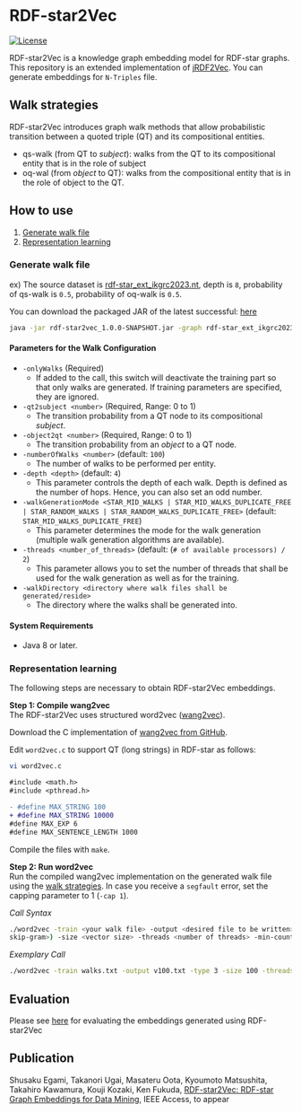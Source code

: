 # RDF-star2Vec
[![License](https://img.shields.io/github/license/dwslab/jRDF2Vec)](https://github.com/dwslab/jRDF2Vec/blob/master/LICENSE)


RDF-star2Vec is a knowledge graph embedding model for RDF-star graphs. This repository is an extended implementation of <a href="https://github.com/dwslab/jRDF2Vec" target="_blank">jRDF2Vec</a>.
You can generate embeddings for `N-Triples` file.

## Walk strategies
RDF-star2Vec introduces graph walk methods that allow probabilistic transition between a quoted triple (QT) and its compositional entities.

- qs-walk (from QT to <i>subject</i>): walks from the QT to its compositional entity that is in the role of subject 
- oq-wal (from <i>object</i> to QT): walks from the compositional entity that is in the role of object to the QT.

## How to use

1. [Generate walk file](#generate-walk-file)
2. [Representation learning](#representation-learning)

### Generate walk file
ex) The source dataset is [rdf-star_ext_ikgrc2023.nt](https://github.com/aistairc/KGRC-RDF-star/blob/main/rdf-star_ext_ikgrc2023.nt), depth is `8`, probability of qs-walk is `0.5`, probability of oq-walk is `0.5`.

You can download the packaged JAR of the latest successful: [here](https://github.com/aistairc/RDF-star2Vec/releases)

```bash
java -jar rdf-star2vec_1.0.0-SNAPSHOT.jar -graph rdf-star_ext_ikgrc2023.nt -onlyWalks -walkDir experiment/ -walkGenerationMode STAR_MID_WALKS_DUPLICATE_FREE -depth 8 -qt2subject 0.5 -object2qt 0.5
```

#### Parameters for the Walk Configuration
- `-onlyWalks` (Required)
    - If added to the call, this switch will deactivate the training part so that only walks are generated. If training parameters are specified, they are ignored.
- `-qt2subject <number>` (Required, Range: 0 to 1)
    - The transition probability from a QT node to its compositional <i>subject</i>.
- `-object2qt <number>` (Required, Range: 0 to 1)
    - The transition probability from an <i>object</i> to a QT node.
- `-numberOfWalks <number>` (default: `100`)
    - The number of walks to be performed per entity.
- `-depth <depth>` (default: `4`)
    - This parameter controls the depth of each walk. Depth is defined as the number of hops. Hence, you can also set an odd number.
- `-walkGenerationMode <STAR_MID_WALKS | STAR_MID_WALKS_DUPLICATE_FREE | STAR_RANDOM_WALKS | STAR_RANDOM_WALKS_DUPLICATE_FREE>` (default: `STAR_MID_WALKS_DUPLICATE_FREE`)
    - This parameter determines the mode for the walk generation (multiple walk generation algorithms are available).
- `-threads <number_of_threads>` (default: (`# of available processors) / 2`)
    - This parameter allows you to set the number of threads that shall be used for the walk generation as well as for the training.
- `-walkDirectory <directory where walk files shall be generated/reside>`
    - The directory where the walks shall be generated into.


#### System Requirements
- Java 8 or later.

### Representation learning

The following steps are necessary to obtain RDF-star2Vec embeddings.

**Step 1: Compile wang2vec**<br/>
The RDF-star2Vec uses structured word2vec ([wang2vec](https://github.com/wlin12/wang2vec)).

Download the C implementation of [wang2vec from GitHub](https://github.com/wlin12/wang2vec).

Edit `word2vec.c` to support QT (long strings) in RDF-star as follows:
```bash
vi word2vec.c
```
```diff
#include <math.h>
#include <pthread.h>

- #define MAX_STRING 100
+ #define MAX_STRING 10000
#define MAX_EXP 6
#define MAX_SENTENCE_LENGTH 1000
```

Compile the files with `make`.

**Step 2: Run word2vec**<br/>
Run the compiled wang2vec implementation on the generated walk file using the [walk strategies](#walk-strategies). In case you receive a `segfault` error,
set the capping parameter to 1 (`-cap 1`).

*Call Syntax*<br/>
```bash
./word2vec -train <your walk file> -output <desired file to be written> - type <1 (skip-gram) or 3 (structured 
skip-gram>) -size <vector size> -threads <number of threads> -min-count 0 -cap 1  
```

*Exemplary Call*<br/>
```bash
./word2vec -train walks.txt -output v100.txt -type 3 -size 100 -threads 4 -min-count 0 -cap 1  
```

## Evaluation

Please see [here](https://github.com/aistairc/GEval-forKGRC-RDF-star) for evaluating the embeddings generated using RDF-star2Vec

## Publication
Shusaku Egami, Takanori Ugai, Masateru Oota, Kyoumoto Matsushita, Takahiro Kawamura, Kouji Kozaki, Ken Fukuda, [RDF-star2Vec: RDF-star Graph Embeddings for Data Mining](./RDF-star2Vec%20-%20RDF-star%20Graph%20Embedings%20for%20Data%20Mining.pdf), IEEE Access, to appear
